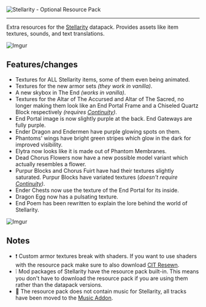 ![Stellarity - Optional Resource Pack](https://i.imgur.com/hRur9d1.png)

------

Extra resources for the [Stellarity](https://modrinth.com/datapack/stellarity) datapack. Provides assets like item textures, sounds, and text translations.

![Imgur](https://i.imgur.com/a5KWTSE.png)

## Features/changes
- Textures for ALL Stellarity items, some of them even being animated.
- Textures for the new armor sets *(they work in vanilla)*.
- A new skybox in The End *(works in vanilla)*.
- Textures for the Altar of The Accursed and Altar of The Sacred, no longer making them look like an End Portal Frame and a Chiseled Quartz Block respectively *(requires [Continuity](https://modrinth.com/mod/continuity/versions))*.
- End Portal image is now slightly purple at the back. End Gateways are fully purple.
- Ender Dragon and Endermen have purple glowing spots on them.
- Phantoms' wings have bright green stripes which glow in the dark for improved visibility.
- Elytra now looks like it is made out of Phantom Membranes.
- Dead Chorus Flowers now have a new possible model variant which actually resembles a flower.
- Purpur Blocks and Chorus Fuirt have had their textures slightly saturated. Purpur Blocks have variated textures (*doesn't require [Continuity](https://modrinth.com/mod/continuity/versions))*.
- Ender Chests now use the texture of the End Portal for its inside.
- Dragon Egg now has a pulsating texture.
- End Poem has been rewritten to explain the lore behind the world of Stellarity.

![Imgur](https://i.imgur.com/aNNgp9M.png)

## Notes
- ❗ Custom armor textures break with shaders. If you want to use shaders with the resource pack make sure to also download [CIT Resewn](https://modrinth.com/mod/cit-resewn).
- ❕ Mod packages of Stellarity have the resource pack built-in. This means you don't have to download the resource pack if you are using them rather than the datapack versions.
- 🎵 The resource pack does not contain music for Stellarity, all tracks have been moved to the [Music Addon](https://modrinth.com/resourcepack/stellarity-music-addon).
